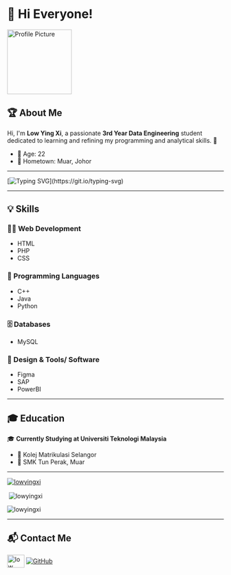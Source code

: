 # 👋 Hi Everyone!

<p align="left">
  <img src="https://media.licdn.com/dms/image/v2/D5603AQEulq900VwlPw/profile-displayphoto-shrink_200_200/profile-displayphoto-shrink_200_200/0/1677482939421?e=1747872000&v=beta&t=TsUS4shh3n9OVyl8nC3X5h2mwwGLUJxAxfsfppdrNU4" width="150" height="150" alt="Profile Picture">
</p>


## 🏆 About Me
Hi, I'm **Low Ying Xi**, a passionate **3rd Year Data Engineering** student dedicated to learning and refining my programming and analytical skills. 🚀

- 🎂 Age: 22
- 🏡 Hometown: Muar, Johor

---

[![Typing SVG](https://readme-typing-svg.demolab.com?font=Rubik+Mono+One&size=15&duration=3000&pause=1000&color=FFFFFF&background=5FFF7600&multiline=true&random=false&width=500&height=50&lines=Mistakes+are+proof+that+you+are+trying.)](https://git.io/typing-svg)

---

## 💡 Skills

### 👨‍💻 Web Development
- HTML
- PHP
- CSS

### 🔢 Programming Languages
- C++
- Java
- Python

### 🗄️ Databases
- MySQL

### 🎨 Design & Tools/ Software
- Figma
- SAP
- PowerBI

---

## 🎓 Education
🎓 **Currently Studying at Universiti Teknologi Malaysia**  
- 📖 Kolej Matrikulasi Selangor
- 📖 SMK Tun Perak, Muar

---

<p align="left"> <a href="https://github.com/ryo-ma/github-profile-trophy"><img src="https://github-profile-trophy.vercel.app/?username=lowyingxi" alt="lowyingxi" /></a> </p>
<p>&nbsp;<img align="center" src="https://github-readme-stats.vercel.app/api?username=lowyingxi&show_icons=true&locale=en" alt="lowyingxi" /></p>
<p><img align="center" src="https://github-readme-streak-stats.herokuapp.com/?user=lowyingxi&" alt="lowyingxi" /></p>

---

## 📬 Contact Me
<p align="left">
<a href="https://www.linkedin.com/in/low-ying-xi-075a00260/" target="blank"><img align="center" src="https://raw.githubusercontent.com/rahuldkjain/github-profile-readme-generator/master/src/images/icons/Social/linked-in-alt.svg" alt="low ying xi" height="30" width="40" /></a>
<a href="https://github.com/lowyingxi" target="_blank">
  <img align="center" src="https://img.shields.io/badge/GitHub-181717?style=for-the-badge&logo=github&logoColor=white" alt="GitHub" ></a>

</p>